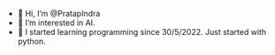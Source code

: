 - 👋 Hi, I’m @PratapIndra
- 👀 I’m interested in AI. 
- 🌱 I started learning programming since 30/5/2022. Just started with python.

<!---
PratapIndra/PratapIndra is a ✨ special ✨ repository because its `README.md` (this file) appears on your GitHub profile.
You can click the Preview link to take a look at your changes.
--->
